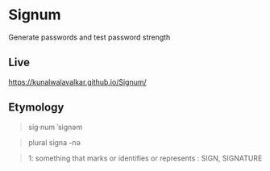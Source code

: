 # Signum
Generate passwords and test password strength

## Live
https://kunalwalavalkar.github.io/Signum/

## Etymology
> sig·​num ˈsignəm

> plural signa -nə

> 1: something that marks or identifies or represents : SIGN, SIGNATURE
